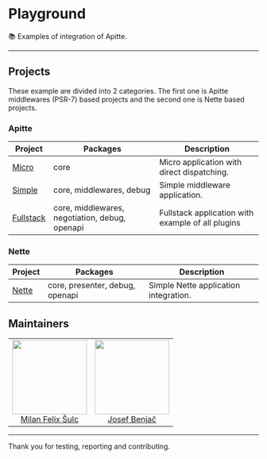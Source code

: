 # Playground

:books: Examples of integration of Apitte.

-----

## Projects

These example are divided into 2 categories. The first one is Apitte middlewares (PSR-7) based projects and 
the second one is Nette based projects.

### Apitte

| Project | Packages | Description |
|---------|----------|-------------|
| [Micro](https://github.com/apitte/playground/tree/master/apitte/micro) | core | Micro application with direct dispatching. |
| [Simple](https://github.com/apitte/playground/tree/master/apitte/simple) | core, middlewares, debug | Simple middleware application. |
| [Fullstack](https://github.com/apitte/playground/tree/master/apitte/fullstack) | core, middlewares, negotiation, debug, openapi | Fullstack application with example of all plugins |

### Nette

| Project | Packages | Description |
|---------|----------|-------------|
| [Nette](https://github.com/apitte/playground/tree/master/nette/simple) | core, presenter, debug, openapi | Simple Nette application integration. |

## Maintainers

<table>
  <tbody>
    <tr>
      <td align="center">
        <a href="https://github.com/f3l1x">
            <img width="150" height="150" src="https://avatars2.githubusercontent.com/u/538058?v=3&s=150">
        </a>
        </br>
        <a href="https://github.com/f3l1x">Milan Felix Šulc</a>
      </td>
      <td align="center">
        <a href="https://github.com/benijo">
            <img width="150" height="150" src="https://avatars3.githubusercontent.com/u/6731626?v=3&s=150">
        </a>
        </br>
        <a href="https://github.com/benijo">Josef Benjač</a>
      </td>
    </tr>
  <tbody>
</table>

---

Thank you for testing, reporting and contributing.
